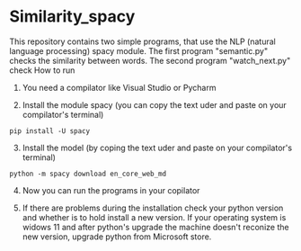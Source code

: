 # Similarity_spacy
This repository contains two simple programs, that use the NLP (natural language processing) spacy module. The first program "semantic.py" checks the similarity between words. The second program "watch_next.py" check
How to run
  1) You need a compilator like Visual Studio or Pycharm
  
  2) Install the module spacy (you can copy the text uder and paste on your compilator's terminal)
    
    pip install -U spacy
   
  3) Install the model (by coping the text uder and paste on your compilator's terminal)
    
    python -m spacy download en_core_web_md
   
  4) Now you can run the programs in your copilator
  
  5) If there are problems during the installation check your python version and whether is to hold install a new version.
     If your operating system is widows 11 and after python's upgrade the machine doesn't reconize the new version, upgrade python from Microsoft store.
